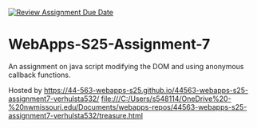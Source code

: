 [![Review Assignment Due Date](https://classroom.github.com/assets/deadline-readme-button-22041afd0340ce965d47ae6ef1cefeee28c7c493a6346c4f15d667ab976d596c.svg)](https://classroom.github.com/a/44LzP_Z4)
# WebApps-S25-Assignment-7
An assignment on java script modifying the DOM and using anonymous callback functions.

Hosted by <https://44-563-webapps-s25.github.io/44563-webapps-s25-assignment7-verhulsta532/>
<file:///C:/Users/s548114/OneDrive%20-%20nwmissouri.edu/Documents/webapps-repos/44563-webapps-s25-assignment7-verhulsta532/treasure.html>
